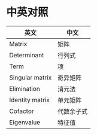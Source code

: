 # 中英对照

| 英文            | 中文       |
| --------------- | ---------- |
| Matrix          | 矩阵       |
| Determinant     | 行列式     |
| Term            | 项         |
| Singular matrix | 奇异矩阵   |
| Elimination     | 消元法     |
| Identity matrix | 单元矩阵   |
| Cofactor        | 代数余子式 |
| Eigenvalue      | 特征值     |

